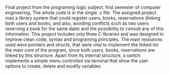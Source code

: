 Final project from the programing logic subject, first semester of computer engineering. The whole code is in the single .c file.
The assigned project mas a library system that could register users, books, reservations (linking both users and books, and also, avoiding conflicts such as two users reserving a book for the same date) and the possibility to consult any of this information. This project includes only three C libraries and was designed to improve clean code, syntax and programing principles. The main resources used were pointers and structs, that were vital to implement the linked list the main core of the program, since both users, books, reservations are linked by this structure.
Apart from its internal structure, a switch implements a simple menu controlled via terminal that show the user options to create, delete and modify variables
